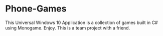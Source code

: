 # Phone-Games
This Universal Windows 10 Application is a collection of games built in C# using Monogame. Enjoy. This is a team project with a friend.
